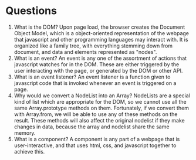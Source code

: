 # Questions

1. What is the DOM?
Upon page load, the browser creates the Document Object Model, which is a object-oriented representation of the webpage that javascript and
other programming languages may interact with. It is organized like a family tree, with everything stemming down from document, and data
and elements represented as "nodes".
2. What is an event?
An event is any one of the assortment of actions that javascript watches for in the DOM. These are either triggered by the user interacting
with the page, or generated by the DOM or other API.
3. What is an event listener?
An event listener is a function given to javascript code that is invoked whenever an event is triggered on a page.
4. Why would we convert a NodeList into an Array?
NodeLists are a special kind of list which are appropriate for the DOM, so we cannot use all the same Array.prototype methods on them.
Fortunately, if we convert them with Array.from, we will be able to use any of these methods on the result. These methods will also affect
the original nodelist if they make changes in data, because the array and nodelist share the same memory.
5. What is a component? 
A component is any part of a webpage that is user-interactive, and that uses html, css, and javascript together to achieve this.

